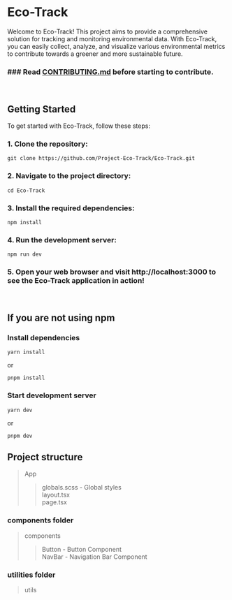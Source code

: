# Eco-Track

Welcome to Eco-Track! This project aims to provide a comprehensive solution for tracking and monitoring environmental data. With Eco-Track, you can easily collect, analyze, and visualize various environmental metrics to contribute towards a greener and more sustainable future.
### ### Read [CONTRIBUTING.md](https://github.com/Project-Eco-Track/Eco-Track/blob/main/CONTRIBUTING.md) before starting to contribute.


<br>

## Getting Started

To get started with Eco-Track, follow these steps:

### 1. Clone the repository:

```shell
git clone https://github.com/Project-Eco-Track/Eco-Track.git
```

### 2. Navigate to the project directory:

```shell
cd Eco-Track
```

### 3. Install the required dependencies:

```shell
npm install
```

### 4. Run the development server:

```shell
npm run dev
```

### 5. Open your web browser and visit http://localhost:3000 to see the Eco-Track application in action!

<br>

## If you are not using npm

### Install dependencies

```shell
yarn install
```

or

```shell
pnpm install
```

### Start development server

```shell
yarn dev
```

or

```shell
pnpm dev
```

## Project structure

> App
>
> > globals.scss - Global styles <br>
> > layout.tsx <br>
> > page.tsx <br>

### components folder

> components
>
> > Button - Button Component <br>
> > NavBar - Navigation Bar Component <br>

### utilities folder

> utils
> >


